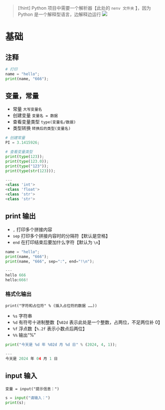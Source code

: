 >[!hint] Python 项目中需要一个解析器【此处的 `nenv 文件夹` 】，因为 Python 是一个解释型语言，边解释边运行
>![](https://obsidian-1307744200.cos.ap-guangzhou.myqcloud.com/%E5%9B%BE%E7%89%87/202404172105509.png)

# 基础
## 注释
```python
# 打印
name = "hello";  
print(name, "666");
```

## 变量，常量
- 常量 `大写变量名`
- 创建变量 `变量名 = 数据` 
- 查看变量类型 `type(变量名/数据)` 
- 类型转换 `转换后的类型(变量名)`

```python
# 创建常量
PI = 3.1415926;

# 查看变量类型
print(type(123));  
print(type(123.0));  
print(type("123"));
print(type(str(123)));

---
<class 'int'>
<class 'float'>
<class 'str'>
<class 'str'>
```

## print 输出
- `,` 打印多个拼接内容
- `sep` 打印多个拼接内容时的分隔符【默认是空格】
- `end` 在打印结束后要加什么字符【默认为 `\n`】

```python
name = "hello";  
print(name, "666");
print(name, "666", sep=":", end="!\n");

---
hello 666
hello:666!
```

### 格式化输出
`print("字符和占位符" % (插入占位符的数据 ……))`

- `%s` 字符串
- `%d` 有符号十进制整数【`%02d` 表示此处是一个整数，占两位，不足两位补 0】
- `%f` 浮点数【`%.2f` 表示小数点后两位】
- `%%` 输出“%”

```python
print("今天是 %d 年 %02d 月 %d 日" % (2024, 4, 1));

---
今天是 2024 年 04 月 1 日
```

## input 输入
`变量 = input("提示信息：")`

```python
s = input("请输入：")  
print(s);
```


















